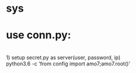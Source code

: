 # sys
# use conn.py:
<br />
1) setup secret.py as server(user, password, ip)
<br />
python3.6 -c 'from config import amo7;amo7.root()'
